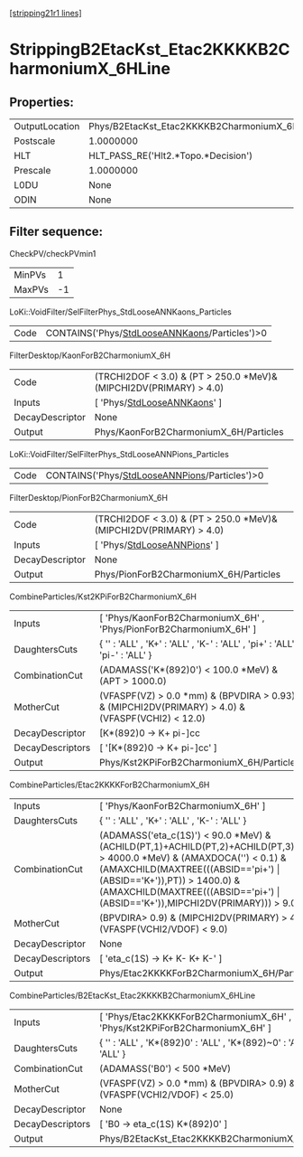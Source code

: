 [[stripping21r1 lines]](./stripping21r1-index)

# StrippingB2EtacKst_Etac2KKKKB2CharmoniumX_6HLine

## Properties:

|                |                                                        |
|----------------|--------------------------------------------------------|
| OutputLocation | Phys/B2EtacKst_Etac2KKKKB2CharmoniumX_6HLine/Particles |
| Postscale      | 1.0000000                                              |
| HLT            | HLT_PASS_RE('Hlt2.\*Topo.\*Decision')                  |
| Prescale       | 1.0000000                                              |
| L0DU           | None                                                   |
| ODIN           | None                                                   |

## Filter sequence:

CheckPV/checkPVmin1

|        |     |
|--------|-----|
| MinPVs | 1   |
| MaxPVs | -1  |

LoKi::VoidFilter/SelFilterPhys_StdLooseANNKaons_Particles

|      |                                                                                                    |
|------|----------------------------------------------------------------------------------------------------|
| Code | CONTAINS('Phys/[StdLooseANNKaons](./stripping21r1-commonparticles-stdlooseannkaons)/Particles')\>0 |

FilterDesktop/KaonForB2CharmoniumX_6H

|                 |                                                                                   |
|-----------------|-----------------------------------------------------------------------------------|
| Code            | (TRCHI2DOF \< 3.0) & (PT \> 250.0 \*MeV)& (MIPCHI2DV(PRIMARY) \> 4.0)             |
| Inputs          | [ 'Phys/[StdLooseANNKaons](./stripping21r1-commonparticles-stdlooseannkaons)' ] |
| DecayDescriptor | None                                                                              |
| Output          | Phys/KaonForB2CharmoniumX_6H/Particles                                            |

LoKi::VoidFilter/SelFilterPhys_StdLooseANNPions_Particles

|      |                                                                                                    |
|------|----------------------------------------------------------------------------------------------------|
| Code | CONTAINS('Phys/[StdLooseANNPions](./stripping21r1-commonparticles-stdlooseannpions)/Particles')\>0 |

FilterDesktop/PionForB2CharmoniumX_6H

|                 |                                                                                   |
|-----------------|-----------------------------------------------------------------------------------|
| Code            | (TRCHI2DOF \< 3.0) & (PT \> 250.0 \*MeV)& (MIPCHI2DV(PRIMARY) \> 4.0)             |
| Inputs          | [ 'Phys/[StdLooseANNPions](./stripping21r1-commonparticles-stdlooseannpions)' ] |
| DecayDescriptor | None                                                                              |
| Output          | Phys/PionForB2CharmoniumX_6H/Particles                                            |

CombineParticles/Kst2KPiForB2CharmoniumX_6H

|                  |                                                                                                      |
|------------------|------------------------------------------------------------------------------------------------------|
| Inputs           | [ 'Phys/KaonForB2CharmoniumX_6H' , 'Phys/PionForB2CharmoniumX_6H' ]                                |
| DaughtersCuts    | { '' : 'ALL' , 'K+' : 'ALL' , 'K-' : 'ALL' , 'pi+' : 'ALL' , 'pi-' : 'ALL' }                         |
| CombinationCut   | (ADAMASS('K\*(892)0') \< 100.0 \*MeV) & (APT \> 1000.0)                                              |
| MotherCut        | (VFASPF(VZ) \> 0.0 \*mm) & (BPVDIRA \> 0.93) & (MIPCHI2DV(PRIMARY) \> 4.0) & (VFASPF(VCHI2) \< 12.0) |
| DecayDescriptor  | [K\*(892)0 -\> K+ pi-]cc                                                                           |
| DecayDescriptors | [ '[K\*(892)0 -\> K+ pi-]cc' ]                                                                   |
| Output           | Phys/Kst2KPiForB2CharmoniumX_6H/Particles                                                            |

CombineParticles/Etac2KKKKForB2CharmoniumX_6H

|                  |                                                                                                                                                                                                                                                                                                 |
|------------------|-------------------------------------------------------------------------------------------------------------------------------------------------------------------------------------------------------------------------------------------------------------------------------------------------|
| Inputs           | [ 'Phys/KaonForB2CharmoniumX_6H' ]                                                                                                                                                                                                                                                            |
| DaughtersCuts    | { '' : 'ALL' , 'K+' : 'ALL' , 'K-' : 'ALL' }                                                                                                                                                                                                                                                    |
| CombinationCut   | (ADAMASS('eta_c(1S)') \< 90.0 \*MeV) & (ACHILD(PT,1)+ACHILD(PT,2)+ACHILD(PT,3)+ACHILD(PT,4) \> 4000.0 \*MeV) & (AMAXDOCA('') \< 0.1) & (AMAXCHILD(MAXTREE(((ABSID=='pi+') \| (ABSID=='K+')),PT)) \> 1400.0) & (AMAXCHILD(MAXTREE(((ABSID=='pi+') \| (ABSID=='K+')),MIPCHI2DV(PRIMARY))) \> 9.0) |
| MotherCut        | (BPVDIRA\> 0.9) & (MIPCHI2DV(PRIMARY) \> 4.0) & (VFASPF(VCHI2/VDOF) \< 9.0)                                                                                                                                                                                                                     |
| DecayDescriptor  | None                                                                                                                                                                                                                                                                                            |
| DecayDescriptors | [ 'eta_c(1S) -\> K+ K- K+ K-' ]                                                                                                                                                                                                                                                               |
| Output           | Phys/Etac2KKKKForB2CharmoniumX_6H/Particles                                                                                                                                                                                                                                                     |

CombineParticles/B2EtacKst_Etac2KKKKB2CharmoniumX_6HLine

|                  |                                                                                   |
|------------------|-----------------------------------------------------------------------------------|
| Inputs           | [ 'Phys/Etac2KKKKForB2CharmoniumX_6H' , 'Phys/Kst2KPiForB2CharmoniumX_6H' ]     |
| DaughtersCuts    | { '' : 'ALL' , 'K\*(892)0' : 'ALL' , 'K\*(892)~0' : 'ALL' , 'eta_c(1S)' : 'ALL' } |
| CombinationCut   | (ADAMASS('B0') \< 500 \*MeV)                                                      |
| MotherCut        | (VFASPF(VZ) \> 0.0 \*mm) & (BPVDIRA\> 0.9) & (VFASPF(VCHI2/VDOF) \< 25.0)         |
| DecayDescriptor  | None                                                                              |
| DecayDescriptors | [ 'B0 -\> eta_c(1S) K\*(892)0' ]                                                |
| Output           | Phys/B2EtacKst_Etac2KKKKB2CharmoniumX_6HLine/Particles                            |
